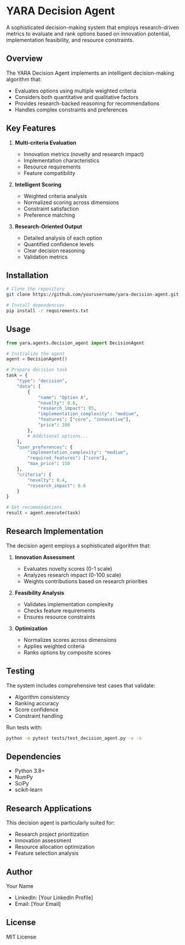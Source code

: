 # YARA Decision Agent

A sophisticated decision-making system that employs research-driven metrics to evaluate and rank options based on innovation potential, implementation feasibility, and resource constraints.

## Overview

The YARA Decision Agent implements an intelligent decision-making algorithm that:
- Evaluates options using multiple weighted criteria
- Considers both quantitative and qualitative factors
- Provides research-backed reasoning for recommendations
- Handles complex constraints and preferences

## Key Features

1. **Multi-criteria Evaluation**
   - Innovation metrics (novelty and research impact)
   - Implementation characteristics
   - Resource requirements
   - Feature compatibility

2. **Intelligent Scoring**
   - Weighted criteria analysis
   - Normalized scoring across dimensions
   - Constraint satisfaction
   - Preference matching

3. **Research-Oriented Output**
   - Detailed analysis of each option
   - Quantified confidence levels
   - Clear decision reasoning
   - Validation metrics

## Installation

```bash
# Clone the repository
git clone https://github.com/yourusername/yara-decision-agent.git

# Install dependencies
pip install -r requirements.txt
```

## Usage

```python
from yara.agents.decision_agent import DecisionAgent

# Initialize the agent
agent = DecisionAgent()

# Prepare decision task
task = {
    "type": "decision",
    "data": [
        {
            "name": "Option A",
            "novelty": 0.8,
            "research_impact": 85,
            "implementation_complexity": "medium",
            "features": ["core", "innovative"],
            "price": 100
        },
        # Additional options...
    ],
    "user_preferences": {
        "implementation_complexity": "medium",
        "required_features": ["core"],
        "max_price": 150
    },
    "criteria": {
        "novelty": 0.4,
        "research_impact": 0.6
    }
}

# Get recommendations
result = agent.execute(task)
```

## Research Implementation

The decision agent employs a sophisticated algorithm that:

1. **Innovation Assessment**
   - Evaluates novelty scores (0-1 scale)
   - Analyzes research impact (0-100 scale)
   - Weights contributions based on research priorities

2. **Feasibility Analysis**
   - Validates implementation complexity
   - Checks feature requirements
   - Ensures resource constraints

3. **Optimization**
   - Normalizes scores across dimensions
   - Applies weighted criteria
   - Ranks options by composite scores

## Testing

The system includes comprehensive test cases that validate:
- Algorithm consistency
- Ranking accuracy
- Score confidence
- Constraint handling

Run tests with:
```bash
python -m pytest tests/test_decision_agent.py -v -s
```

## Dependencies

- Python 3.8+
- NumPy
- SciPy
- scikit-learn

## Research Applications

This decision agent is particularly suited for:
- Research project prioritization
- Innovation assessment
- Resource allocation optimization
- Feature selection analysis

## Author

Your Name
- LinkedIn: [Your LinkedIn Profile]
- Email: [Your Email]

## License

MIT License
